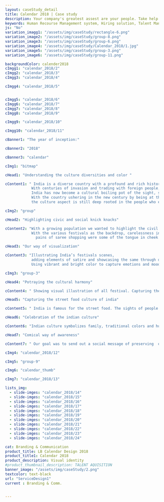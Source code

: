 ```yaml
---
layout: caseStudy_detail
title: Calendar 2018 | Case study
description: Your company's greatest assest are your people. Take help our hiring experts to recruit the best desired talents.
keywords: Human Recourse Management system, Hiring solution, Talent Management Software, Application Tracking System, AI-Enabled, Recruitment Management software, recruitment system, Talent CRM, HR Software, Bangalore, India
js: "No"
variation_imagg1: "/assets/img/caseStudy/rectangle-6.png"
variation_image2: "/assets/img/caseStudy/group-8.png"
variation_image3: "/assets/img/caseStudy/group-6.png"
variation_image4: "/assets/img/caseStudy/Calendar_2018/1.jpg"
variation_image5: "/assets/img/caseStudy/group-3.png"
variation_image6: "/assets/img/caseStudy/group-11.png"

backgroundColor: calender2018
cImgg1: "calendar_2018/2"
cImgg2: "calendar_2018/3"
cImgg3: "calendar_2018/4"

cImgg4: "calendar_2018/5"


cImgg5: "calendar_2018/6"
cImgg6: "calendar_2018/7"
cImgg7: "calendar_2018/8"
cImgg8: "calendar_2018/9"

cImgg9: "calendar_2018/10"

cImgg10: "calendar_2018/11"

cBanner1: "The year of inception:"

cBanner2: "2018"

cBanner3: "calendar"

cImg1: "bitmap"

cHead1: "Understanding the culture diversities and color "

cContent1: " India is a diverse country with a profound and rich history.
            With centuries of invasion and trading with foreign people,
            India has now become a cultural boiling pot of the sight, sound and people. 
            With the country ushering in the new century by being at the edge of business and technology,
            the culture aspect is still deep rooted in the people who embrace and celebrate festivals with vigor."

cImg2: "group"

cHead2: "Highlighting civic and social knick knacks"

cContent2: "With a growing population we wanted to highlight the civil issues afflicting the country. 
            With the various festivals as the backdrop, carelessness in public property, vandalism,
              pains of saree shopping were some of the tongue in cheek examples that we have tried to showcase with subtlety."

cHead3: "Our way of visualization"

cContent3: "Illustrating India’s festivals scenes,
            adding elements of satire and showcasing the same through digital paintings.
            Using vibrant and bright color to capture emotions and mood."

cImg3: "group-3"

cHead4: "Potraying the cultural harmony"

cContent4: " Showing visual illustration of all festival. Capturing the contrast of festivals from different culture and interplay of humor between characters."

cHead5: "Capturing the street food culture of india"

cContent5: " India is famous for the street food. The sights of people thronging to eat delicious food. Street food has always stood as a highlight in our country. It brings people from different backgrounds closer, no matter the culture or the religion."

cHead6: "Celebration of the indian culture"

cContent6: "Indian culture symbolizes family, traditional colors and huge gatherings and mouthwatering food. It is also about people celebrating together, the aftermath of the festivals and what a common man goes through. We have showcased this in a fun humorous illustrations with vibrant color and comic scenes."

cHead7: "Comical way of awareness"

cContent7: " Our goal was to send out a social message of preserving  our culture and creating awareness on civic responsibilities. What better way than to add a little humor to convey the message. The idea was to instill this idea of accountability for our surrounding and have a lasting impression on the audience."

cImg4: "calendar_2018/12"

cImg5: "group-9"

cImg6: "calendar_thumb"

cImg7: "calendar_2018/13"

lists_img:
  - slide-imges: "calendar_2018/14"
  - slide-imges: "calendar_2018/15"
  - slide-imges: "calendar_2018/16"
  - slide-imges: "calendar_2018/17"
  - slide-imges: "calendar_2018/18"
  - slide-imges: "calendar_2018/19"
  - slide-imges: "calendar_2018/20"
  - slide-imges: "calendar_2018/21"
  - slide-imges: "calendar_2018/22"
  - slide-imges: "calendar_2018/23"
  - slide-imges: "calendar_2018/24"

cat: Branding & Communication
product_title: LB Calendar Design 2018
product_title1: Calendar 2018
product_description: Visual identity
#product_thumbnail_description: TALENT AQUISITION
banner_image: "/assets/img/caseStudy/2.png"
textcolor: text-black
url: "ServiceDesign1"
current : Branding & Comm.


---
```

